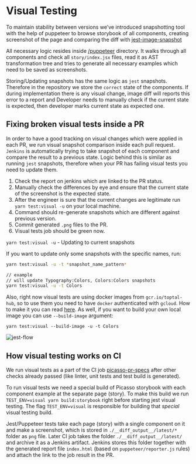 # Visual Testing

To maintain stability between versions we’ve introduced snapshotting tool with the help of puppeteer to browse storybook of all components, creating screenshot of the page and comparing the diff with [jest-image-snapshot](https://github.com/americanexpress/jest-image-snapshot) 

All necessary logic resides inside [/puppeteer](https://github.com/toptal/picasso/tree/master/puppeteer) directory.  It walks through all components and check all `story/index.jsx` files, read it as AST transformation tree and tries to generate all necessary examples which need to be saved as screenshots. 

Storing/Updating snapshots has the same logic as `jest` snapshots. Therefore in the repository we store the `correct` state of the components. If during implementation there is any visual change, image diff will reports this error to a report and Developer needs to manually check if the current state is expected, then developer marks current state as expected one.

## Fixing broken visual tests inside a PR

In order to have a good tracking on visual changes which were applied in each PR, we run visual snapshot comparison inside each pull request. `Jenkins` is automatically trying to take snapshot of each component and compare the result to a previous state. Logic behind this is similar as running `jest` snapshots, therefore when your PR has failing visual tests you need to update them.

1. Check the report on jenkins which are linked to the PR status.
2. Manually check the differences by eye and ensure that the current state of the screenshot is the expected state.
3. After the engineer is sure that the current changes are legitimate run `yarn test:visual -u` on your local machine.
4. Command should re-generate snapshots which are different against previous version.
5. Commit generated `.png` files to the PR.
6. Visual tests job should be green now.

`yarn test:visual -u` - Updating to current snapshots

If you want to update only some snapshots with the specific names, run:
```bash
yarn test:visual -u -t *snapshot_name_pattern*

// example
// will update Typography:Colors, Colors:Colors snapshots
yarn test:visual -u -t Colors

```

Also, right now visual tests are using docker images from `gcr.io/toptal-hub`, so to use them you need to have `docker` authenticated with `gcloud`. How to make it you can read [here](https://toptal-core.atlassian.net/wiki/spaces/IE/pages/337838085/Docker#Docker-docker-loginLogintoToptal'sprivateregistry). As well, if you want to build your own local image you can use `--build-image` argument:

```
yarn test:visual --build-image -u -t Colors
```

![jest-flow](https://user-images.githubusercontent.com/324488/57615955-57729680-757d-11e9-9b1a-ca299deebd99.png)

## How visual testing works on CI

We run visual tests as a part of the CI job [picasso-pr-specs](https://jenkins.toptal.net/job/picasso-pr-specs) after other checks already passed (like linter, unit tests and test build is generated).

To run visual tests we need a special build of Picasso storybook with each component example at the separate page (story). To make this build we run `TEST_ENV=visual yarn build:storybook` right before starting jest visual testing. The flag `TEST_ENV=visual` is responsible for building that _special_ visual testing build.

Jest/Puppeteer tests take each page (story) with a single component on it and make a screenshot, which is stored in `./__diff_output__/latest/*` folder as `png` file. Later CI job takes the folder `./__diff_output__/latest/` and archive it as a Jenkins artifact. Jenkins stores this folder together with the generated report file `index.html` (based on `puppeteer/reporter.js` rules) and attach the link to the job result in the PR.
